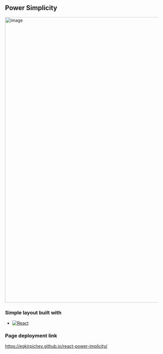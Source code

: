 <div id="top"></div>

## Power Simplicity

<img width="942" alt="image" src="https://user-images.githubusercontent.com/99477750/178340419-5c6eadb6-f73b-4f42-a3e5-c378079c8509.png">

### Simple layout built with

* [![React][React.js]][React-url]

### Page deployment link

https://egkirpichev.github.io/react-power-implicity/
<!-- MARKDOWN LINKS & IMAGES -->
<!-- https://www.markdownguide.org/basic-syntax/#reference-style-links -->
[React.js]: https://img.shields.io/badge/React-20232A?style=for-the-badge&logo=react&logoColor=61DAFB
[React-url]: https://reactjs.org/
[product-screenshot]: images/screenshot.png
